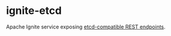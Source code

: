 # ignite-etcd

Apache Ignite service exposing [etcd-compatible REST endpoints](https://github.com/etcd-io/etcd/blob/release-3.4/etcdserver/etcdserverpb/rpc.proto).

